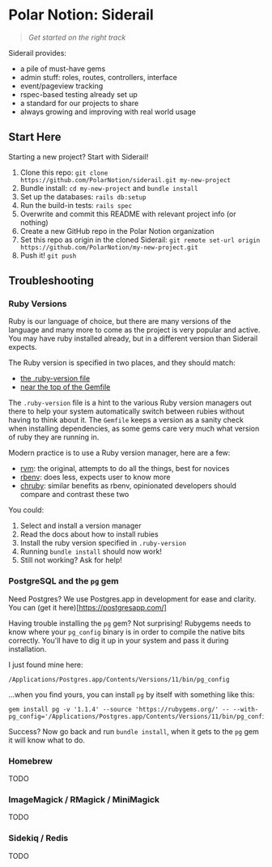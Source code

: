 # Polar Notion: Siderail

> _Get started on the right track_

Siderail provides:

- a pile of must-have gems
- admin stuff: roles, routes, controllers, interface
- event/pageview tracking
- rspec-based testing already set up
- a standard for our projects to share
- always growing and improving with real world usage

## Start Here

Starting a new project? Start with Siderail!

1. Clone this repo: `git clone https://github.com/PolarNotion/siderail.git my-new-project`
2. Bundle install: `cd my-new-project` and `bundle install`
3. Set up the databases: `rails db:setup`
4. Run the build-in tests: `rails spec`
5. Overwrite and commit this README with relevant project info (or nothing)
6. Create a new GitHub repo in the Polar Notion organization
7. Set this repo as origin in the cloned Siderail: `git remote set-url origin https://github.com/PolarNotion/my-new-project.git`
8. Push it! `git push`

## Troubleshooting

### Ruby Versions

Ruby is our language of choice, but there are many versions of the language and many more to come as the project is very popular and active. You may have ruby installed already, but in a different version than Siderail expects.

The Ruby version is specified in two places, and they should match:
- [the .ruby-version file](https://github.com/PolarNotion/siderail/blob/master/.ruby-version)
- [near the top of the Gemfile](https://github.com/PolarNotion/siderail/blob/master/Gemfile)

The `.ruby-version` file is a hint to the various Ruby version managers out there to help your system automatically switch between rubies without having to think about it. The `Gemfile` keeps a version as a sanity check when installing dependencies, as some gems care very much what version of ruby they are running in.

Modern practice is to use a Ruby version manager, here are a few:
- [rvm](https://rvm.io/): the original, attempts to do all the things, best for novices
- [rbenv](https://github.com/rbenv/rbenv): does less, expects user to know more
- [chruby](https://github.com/postmodern/chruby): similar benefits as rbenv, opinionated developers should compare and contrast these two

You could:

1. Select and install a version manager
2. Read the docs about how to install rubies
3. Install the ruby version specified in `.ruby-version`
4. Running `bundle install` should now work!
5. Still not working? Ask for help!

### PostgreSQL and the `pg` gem

Need Postgres? We use Postgres.app in development for ease and clarity. You can (get it here)[https://postgresapp.com/]

Having trouble installing the `pg` gem? Not surprising! Rubygems needs to know where your `pg_config` binary is in order to compile the native bits correctly. You'll have to dig it up in your system and pass it during installation.

I just found mine here:

```
/Applications/Postgres.app/Contents/Versions/11/bin/pg_config
```

...when you find yours, you can install `pg` by itself with something like this:

```
gem install pg -v '1.1.4' --source 'https://rubygems.org/' -- --with-pg_config='/Applications/Postgres.app/Contents/Versions/11/bin/pg_config'
```

Success? Now go back and run `bundle install`, when it gets to the `pg` gem it will know what to do.

### Homebrew

TODO

### ImageMagick / RMagick / MiniMagick

TODO

### Sidekiq / Redis

TODO
